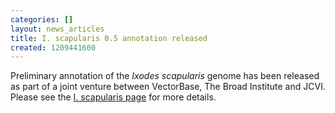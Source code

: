 ```yaml
---
categories: []
layout: news_articles
title: I. scapularis 0.5 annotation released
created: 1209441600
---
```

Preliminary annotation of the <I>Ixodes scapularis</I> genome has been released as part of a joint venture between VectorBase, The Broad Institute and JCVI. Please see the <A href="/organisms/ixodes-scapularis">I. scapularis  page</a> for more details.
